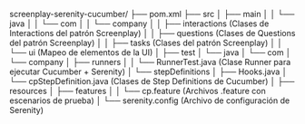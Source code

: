 screenplay-serenity-cucumber/
├── pom.xml
├── src
│   ├── main
│   │   └── java
│   │       └── com
│   │           └── company
│   │               ├── interactions   (Clases de Interactions del patrón Screenplay)
│   │               ├── questions      (Clases de Questions del patrón Screenplay)
│   │               ├── tasks          (Clases del patrón Screenplay)
│   │               └── ui             (Mapeo de elementos de la UI)
│
├── test
│   └── java
│       └── com
│           └── company
│               ├── runners
│               │   └── RunnerTest.java          (Clase Runner para ejecutar Cucumber + Serenity)
│               └── stepDefinitions
│                   ├── Hooks.java
│                   └── cpStepDefinition.java    (Clases de Step Definitions de Cucumber)
│
├── resources
│   ├── features
│   │   └── cp.feature             (Archivos .feature con escenarios de prueba)
│   └── serenity.config            (Archivo de configuración de Serenity)
